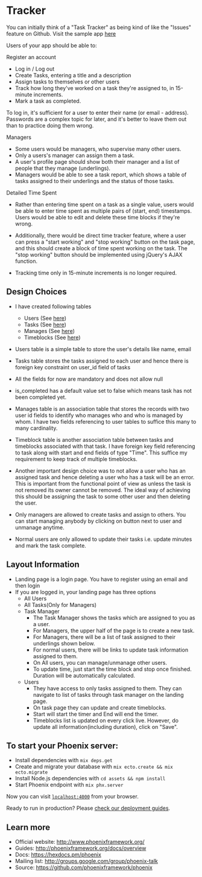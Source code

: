 # Tracker
You can initially think of a "Task Tracker" as being kind of like the "Issues" feature on Github. Visit the sample app [here](http://tasks2.purneshdixit.stream)

Users of your app should be able to:

Register an account
- Log in / Log out
- Create Tasks, entering a title and a description
- Assign tasks to themselves or other users
- Track how long they've worked on a task they're assigned to, in 15-minute increments.
- Mark a task as completed.

To log in, it's sufficient for a user to enter their name (or email - address). Passwords are a complex topic for later, and it's better to leave them out than to practice doing them wrong.

Managers
- Some users would be managers, who supervise many other users.
- Only a users's manager can assign them a task.
- A user's profile page should show both their manager and a list of people that they manage (underlings).
- Managers would be able to see a task report, which shows a table of tasks assigned to their underlings and the status of those tasks.

Detailed Time Spent
- Rather than entering time spent on a task as a single value, users would be able to enter time spent as multiple pairs of (start, end) timestamps. Users would be able to edit and delete these time blocks if they're wrong.

- Additionally, there would be direct time tracker feature, where a user can press a "start working" and "stop working" button on the task page, and this should create a block of time spent working on the task. The "stop working" button should be implemented using jQuery's AJAX function.

- Tracking time only in 15-minute increments is no longer required.

## Design Choices
- I have created following tables
  - Users (See [here](priv/repo/migrations/20180219072958_create_users.exs))
  - Tasks (See [here](priv/repo/migrations/20180219075410_create_tasks.exs))
  - Manages (See [here](priv/repo/migrations/20180227073756_create_manages.exs))
  - Timeblocks (See [here](priv/repo/migrations/20180228061747_create_timeblocks.exs))

- Users table is a simple table to store the user's details like name, email

- Tasks table stores the tasks assigned to each user and hence there is foreign key constraint on user_id field of tasks
- All the fields for now are mandatory and does not allow null
- is_completed has a default value set to false which means task has not been completed yet.

- Manages table is an association table that stores the records with two user id fields to identify who manages who and who is managed by whom. I have two fields referencing to user tables to suffice this many to many cardinality.

- Timeblock table is another association table between tasks and timeblocks associated with that task. I have foreign key field referencing to task along with start and end fields of type "Time". This suffice my requirement to keep track of multiple timeblocks.

- Another important design choice was to not allow a user who has an assigned task and hence deleting a user who has a task will be an error. This is important from the functional point of view as unless the task is not removed its owner cannot be removed. The ideal way of achieving this should be assigning the task to some other user and then deleting the user.

- Only managers are allowed to create tasks and assign to others. You can start managing anybody by clicking on button next to user and unmanage anytime.

- Normal users are only allowed to update their tasks i.e. update minutes and mark the task complete.

## Layout Information
- Landing page is a login page. You have to register using an email and then login
- If you are logged in, your landing page has three options
  - All Users
  - All Tasks(Only for Managers)
  - Task Manager
    - The Task Manager shows the tasks which are assigned to you as a user.
    - For Managers, the upper half of the page is to create a new task.
    - For Managers, there will be a list of task assigned to their underlings shown below.
    - For normal users, there will be links to update task information assigned to them.
    - On All users, you can manage/unmanage other users.
    - To update time, just start the time block and stop once finished. Duration will be automatically calculated.
  - Users
    - They have access to only tasks assigned to them. They can navigate to list of tasks through task manager on the landing page.
    - On task page they can update and create timeblocks.
    - Start will start the timer and End will end the timer.
    - Timeblocks list is updated on every click live. However, do update all information(including duration), click on "Save".

## To start your Phoenix server:

  * Install dependencies with `mix deps.get`
  * Create and migrate your database with `mix ecto.create && mix ecto.migrate`
  * Install Node.js dependencies with `cd assets && npm install`
  * Start Phoenix endpoint with `mix phx.server`

Now you can visit [`localhost:4000`](http://localhost:4000) from your browser.

Ready to run in production? Please [check our deployment guides](http://www.phoenixframework.org/docs/deployment).

## Learn more

  * Official website: http://www.phoenixframework.org/
  * Guides: http://phoenixframework.org/docs/overview
  * Docs: https://hexdocs.pm/phoenix
  * Mailing list: http://groups.google.com/group/phoenix-talk
  * Source: https://github.com/phoenixframework/phoenix
